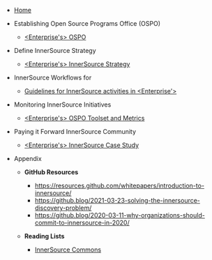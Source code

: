 * [Home](README.md)

* Establishing Open Source Programs Office (OSPO)
  * [<Enterprise's> OSPO](./EDITME/01_Establishing_OSPO.md)

* Define InnerSource Strategy
  * [<Enterprise's> InnerSource Strategy](./EDITME/02_Define_InnerSource_Strategy.md)

* InnerSource Workflows for <Enterprise>
  * [Guidelines for InnerSource activities in <Enterprise'>](./EDITME/03_InnerSource_Workflows.md)

* Monitoring InnerSource Initiatives
  * [<Enterprise's> OSPO Toolset and Metrics](./EDITME/04_Monitoring_InnerSource_Initiatives.md)

* Paying it Forward InnerSource Community
  * [<Enterprise's> InnerSource Case Study](./EDITME/05_Pay_it_Forward_InnerSource.md)

* Appendix
  * **GitHub Resources**
    * <https://resources.github.com/whitepapers/introduction-to-innersource/>
    * <https://github.blog/2021-03-23-solving-the-innersource-discovery-problem/>
    * <https://github.blog/2020-03-11-why-organizations-should-commit-to-innersource-in-2020/>

  * **Reading Lists**
    * [InnerSource Commons](https://innersourcecommons.org)
